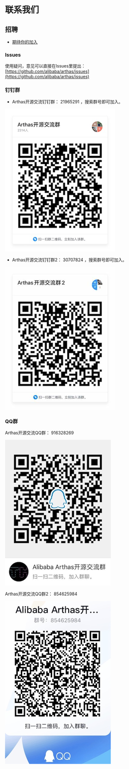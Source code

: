 联系我们
===



## 招聘

* [期待你的加入](https://mp.weixin.qq.com/s/k5jozrSgmyH0tcQfrDkxUQ)
### Issues




使用疑问，意见可以直接在Issues里提出： [https://github.com/alibaba/arthas/issues](https://github.com/alibaba/arthas/issues)


### 钉钉群

* Arthas开源交流钉钉群： 21965291  ，搜索群号即可加入。

![](_static/dingding_qr.jpg)


* Arthas开源交流钉钉群2： 30707824 ，搜索群号即可加入。

![](_static/dingding2_qr.jpg)


### QQ群

Arthas开源交流QQ群： 916328269

![](_static/qqgroup_qr.jpg)

Arthas开源交流QQ群2： 854625984

![](_static/qqgroup2_qr.jpg)



